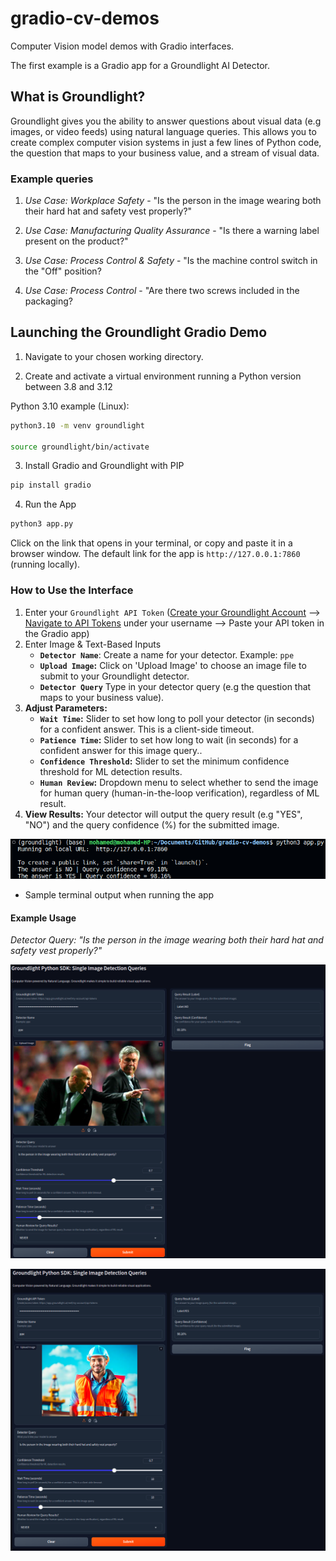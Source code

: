 # gradio-cv-demos

Computer Vision model demos with Gradio interfaces.

The first example is a Gradio app for a Groundlight AI Detector.

## What is Groundlight?

Groundlight gives you the ability to answer questions about visual data (e.g images, or video feeds) using natural language queries. This allows you to create complex computer vision systems in just a few lines of Python code, the question that maps to your business value, and a stream of visual data.

### Example queries

1. *Use Case: Workplace Safety* - "Is the person in the image wearing both their hard hat and safety vest properly?"

2. *Use Case: Manufacturing Quality Assurance* - "Is there a warning label present on the product?"

3. *Use Case: Process Control & Safety* - "Is the machine control switch in the "Off" position?

4. *Use Case: Process Control* - "Are there two screws included in the packaging?

## Launching the Groundlight Gradio Demo

1. Navigate to your chosen working directory.

2. Create and activate a virtual environment running a Python version between 3.8 and 3.12

Python 3.10 example (Linux):

```bash
python3.10 -m venv groundlight

source groundlight/bin/activate
```

3. Install Gradio and Groundlight with PIP

```bash
pip install gradio
```

4. Run the App

```bash
python3 app.py
```

Click on the link that opens in your terminal, or copy and paste it in a browser window. The default link for the app is `http://127.0.0.1:7860` (running locally).

### How to Use the Interface

1. Enter your `Groundlight API Token` ([Create your Groundlight Account](https://app.groundlight.ai) --> [Navigate to API Tokens](https://app.groundlight.ai/reef/my-account/api-tokens) under your username --> Paste your API token in the Gradio app)
2. Enter Image & Text-Based Inputs
    * **`Detector Name`**: Create a name for your detector. Example: `ppe`
    * **`Upload Image`:** Click on 'Upload Image' to choose an image file to submit to your Groundlight detector.
    * **`Detector Query`** Type in your detector query (e.g the question that maps to your business value).
3. **Adjust Parameters:**
    * **`Wait Time`:** Slider to set how long to poll your detector (in seconds) for a confident answer. This is a client-side timeout.
    * **`Patience Time`:** Slider to set how long to wait (in seconds) for a confident answer for this image query..
    * **`Confidence Threshold`:** Slider to set the minimum confidence threshold for ML detection results.
    * **`Human Review`:** Dropdown menu to select whether to send the image for human query (human-in-the-loop verification), regardless of ML result.
4. **View Results:** Your detector will output the query result (e.g "YES", "NO") and the query confidence (%) for the submitted image.

![Sample Terminal Output](/assets/terminal_output.png)

* Sample terminal output when running the app

#### Example Usage

*Detector Query: "Is the person in the image wearing both their hard hat and safety vest properly?"*

![Negative Example - Sample Query](/assets/app_example.png)

![Positive Example - Sample Query](/assets/app_example1.png)
